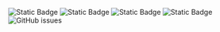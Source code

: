 ![Static Badge](https://img.shields.io/badge/blacklists-60-000000) ![Static Badge](https://img.shields.io/badge/blacklisted-2840402-cc0000) ![Static Badge](https://img.shields.io/badge/whitelisted-2244-00CC00) ![Static Badge](https://img.shields.io/badge/streaming_blacklist-28107-000000) ![GitHub issues](https://img.shields.io/github/issues/fabriziosalmi/blacklists)
